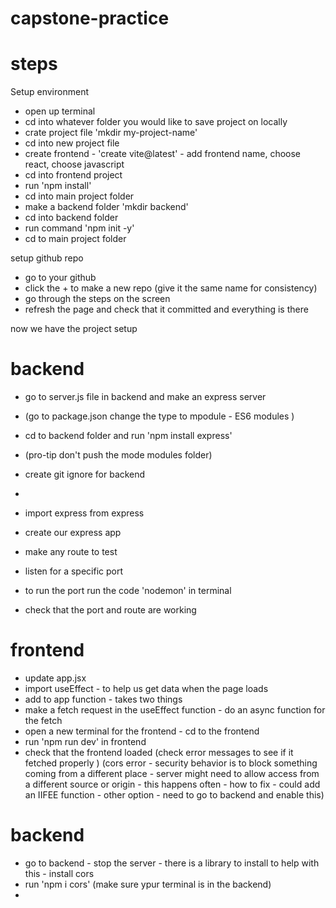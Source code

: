 # capstone-practice


# steps 

Setup environment
 - open up terminal 
 - cd into whatever folder you would like to save project on locally 
 - crate project file 'mkdir my-project-name'
 - cd into new project file 
 - create frontend - 'create vite@latest' - add frontend name, choose react, choose javascript 
 - cd into frontend project 
 - run 'npm install' 
 - cd into main project folder 
 - make a backend folder 'mkdir backend'
 - cd into backend folder 
 - run command 'npm init -y'
 - cd to main project folder 

setup github repo 
- go to your github
- click the + to make a new repo (give it the same name for consistency)
- go through the steps on the screen 
- refresh the page and check that it committed and everything is there 

now we have the project setup 

# backend 
- go to server.js file in backend and make an express server 
- (go to package.json change the type to mpodule - ES6 modules )
- cd to backend folder and run 'npm install express'
- (pro-tip don't push the mode modules folder)
- create git ignore for backend
- 

- import express from express 
- create our express app 
- make any route to test 
- listen for a specific port 
- to run the port run the code 'nodemon' in terminal 
- check that the port and route are working 

# frontend 
- update app.jsx
- import useEffect - to help us get data when the page loads 
- add to app function - takes two things 
- make a fetch request in the useEffect function - do an async function for the fetch 
- open a new terminal for the frontend -  cd to the frontend 
- run 'npm run dev' in frontend 
- check that the frontend loaded (check error messages to see if it fetched properly )
(cors error - security behavior is to block something coming from a different place - server might need to allow access from a different source or origin - this happens often - how to fix - could add an IIFEE function - other option - need to go to backend and enable this)

# backend 
- go to backend - stop the server - there is a library to install to help with this - install cors 
- run 'npm i cors' (make sure ypur terminal is in the backend)
- 